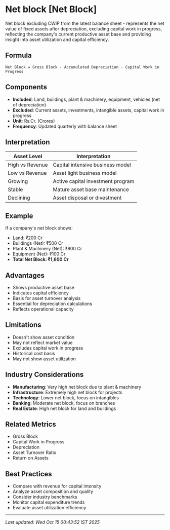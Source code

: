 # Net block [Net Block]

Net block excluding CWIP from the latest balance sheet - represents the net value of fixed assets after depreciation, excluding capital work in progress, reflecting the company's current productive asset base and providing insight into asset utilization and capital efficiency.

## Formula
```text
Net Block = Gross Block - Accumulated Depreciation - Capital Work in Progress
```

## Components
- **Included**: Land, buildings, plant & machinery, equipment, vehicles (net of depreciation)
- **Excluded**: Current assets, investments, intangible assets, capital work in progress
- **Unit**: Rs.Cr. (Crores)
- **Frequency**: Updated quarterly with balance sheet

## Interpretation
| Asset Level | Interpretation |
|-------------|----------------|
| High vs Revenue | Capital intensive business model |
| Low vs Revenue | Asset light business model |
| Growing | Active capital investment program |
| Stable | Mature asset base maintenance |
| Declining | Asset disposal or divestment |

## Example
If a company's net block shows:
- Land: ₹200 Cr
- Buildings (Net): ₹500 Cr
- Plant & Machinery (Net): ₹800 Cr
- Equipment (Net): ₹100 Cr
- **Total Net Block: ₹1,600 Cr**

## Advantages
- Shows productive asset base
- Indicates capital efficiency
- Basis for asset turnover analysis
- Essential for depreciation calculations
- Reflects operational capacity

## Limitations
- Doesn't show asset condition
- May not reflect market value
- Excludes capital work in progress
- Historical cost basis
- May not show asset utilization

## Industry Considerations
- **Manufacturing**: Very high net block due to plant & machinery
- **Infrastructure**: Extremely high net block for projects
- **Technology**: Lower net block, focus on intangibles
- **Banking**: Moderate net block, focus on branches
- **Real Estate**: High net block for land and buildings

## Related Metrics
- Gross Block
- Capital Work in Progress
- Depreciation
- Asset Turnover Ratio
- Return on Assets

## Best Practices
- Compare with revenue for capital intensity
- Analyze asset composition and quality
- Consider industry benchmarks
- Monitor capital expenditure trends
- Evaluate asset utilization efficiency

---
*Last updated: Wed Oct 15 00:43:52 IST 2025*
